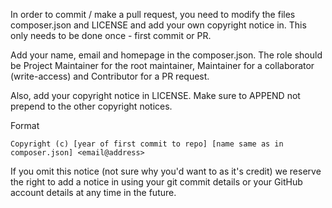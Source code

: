 In order to commit / make a pull request, you need to modify the files composer.json and LICENSE and
add your own copyright notice in. This only needs to be done once - first commit or PR.

Add your name, email and homepage in the composer.json. The role should be Project Maintainer for the root maintainer,
Maintainer for a collaborator (write-access) and Contributor for a PR request.

Also, add your copyright notice in LICENSE. Make sure to APPEND not prepend to the other copyright notices.

Format

```
Copyright (c) [year of first commit to repo] [name same as in composer.json] <email@address>
```

If you omit this notice (not sure why you'd want to as it's credit) we reserve the right to add a notice in using
your git commit details or your GitHub account details at any time in the future.
